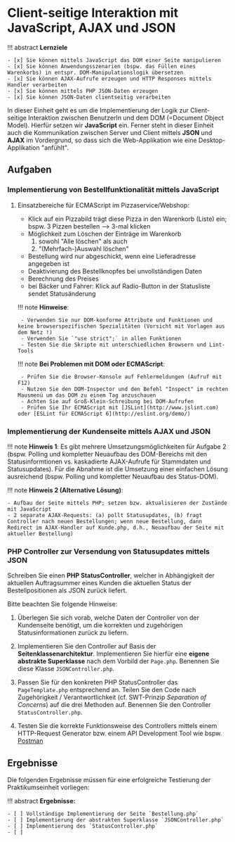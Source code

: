# Client-seitige Interaktion mit JavaScript, AJAX und JSON

!!! abstract
    **Lernziele**

    - [x] Sie können mittels JavaScript das DOM einer Seite manipulieren
    - [x] Sie können Anwendungsszenarien (bspw. das Füllen eines Warenkorbs) in entspr. DOM-Manipulationslogik übersetzen
    - [x] Sie können AJAX-Aufrufe erzeugen und HTTP Responses mittels Handler verarbeiten
    - [x] Sie können mittels PHP JSON-Daten erzeugen 
    - [x] Sie können JSON-Daten clientseitig verarbeiten 

In dieser Einheit geht es um die Implementierung der Logik zur Client-seitige Interaktion zwischen BenutzerIn und dem DOM (=Document Object Model). Hierfür setzen wir **JavaScript** ein. Ferner steht in dieser Einheit auch die Kommunikation zwischen Server und Client mittels **JSON** und **AJAX** im Vordergrund, so dass sich die Web-Applikation wie eine Desktop-Applikation "anfühlt". 


## Aufgaben

### Implementierung von Bestellfunktionalität mittels JavaScript

1. Einsatzbereiche für ECMAScript im Pizzaservice/Webshop:
    - Klick auf ein Pizzabild trägt diese Pizza in den Warenkorb (Liste) ein;  
        bspw. 3 Pizzen bestellen --> 3-mal klicken
    - Möglichkeit zum Löschen der Einträge im Warenkorb 
        1. sowohl "Alle löschen" als auch 
        2. "(Mehrfach-)Auswahl löschen"
    - Bestellung wird nur abgeschickt, wenn eine Lieferadresse angegeben ist
    - Deaktivierung des Bestellknopfes bei unvollständigen Daten
    - Berechnung des Preises
    - bei Bäcker und Fahrer: Klick auf Radio-Button in der Statusliste sendet Statusänderung

    !!! note
        **Hinweise**:

        - Verwenden Sie nur DOM-konforme Attribute und Funktionen und keine browserspezifischen Spezialitäten (Vorsicht mit Vorlagen aus dem Netz !)
        - Verwenden Sie `"use strict";` in allen Funktionen
        - Testen Sie die Skripte mit unterschiedlichen Browsern und Lint-Tools

    !!! note
        **Bei Problemen mit DOM oder ECMAScript**:
        
        - Prüfen Sie die Browser-Konsole auf Fehlermeldungen (Aufruf mit F12)
        - Nutzen Sie den DOM-Inspector und den Befehl "Inspect" im rechten   Mausmenü um das DOM zu einem Tag anzuschauen
        - Achten Sie auf Groß-Klein-Schreibung bei DOM-Aufrufen
        - Prüfen Sie Ihr ECMAScript mit [JSLint](http://www.jslint.com) oder [ESLint für ECMAScript 6](http://eslint.org/demo/)

### Implementierung der Kundenseite mittels AJAX und JSON

!!! note
    **Hinweis 1**:
    Es gibt mehrere Umsetzungsmöglichkeiten für Aufgabe 2 (bspw. Polling und kompletter Neuaufbau des DOM-Bereichs mit den Statusinformtionen vs. kaskadierte AJAX-Aufrufe für Stammdaten und Statusupdates). Für die Abnahme ist die Umsetzung einer einfachen Lösung ausreichend (bspw. Polling und kompletter Neuaufbau des Status-DOM).

!!! note
    **Hinweis 2 (Alternative Lösung)**: 

    - Aufbau der Seite mittels PHP; setzen bzw. aktualisieren der Zustände mit JavaScript
    - 2 separate AJAX-Requests: (a) pollt Statusupdates, (b) fragt Controller nach neuen Bestellungen; wenn neue Bestellung, dann Redirect im AJAX-Handler auf Kunde.php, d.h., Neuaufbau der Seite mit aktueller Bestellung) 



### PHP Controller zur Versendung von Statusupdates mittels JSON

Schreiben Sie einen **PHP StatusController**, welcher in Abhängigkeit der aktuellen Auftragsummer eines Kunden die aktuellen Status der Bestellpositionen als JSON zurück liefert. 
   
Bitte beachten Sie folgende Hinweise:

1. Überlegen Sie sich vorab, welche Daten der Controller von der Kundenseite benötigt, um die korrekten und zugehörigen Statusinformationen zurück zu liefern.

2. Implementieren Sie den Controller auf Basis der **Seitenklassenarchitektur**. Implementieren Sie hierfür eine **eigene abstrakte Superklasse** nach dem Vorbild der `Page.php`. Benennen Sie diese Klasse `JSONController.php`.

3. Passen Sie für den konkreten PHP StatusController das `PageTemplate.php` entsprechend an. Teilen Sie den Code nach Zugehörigkeit / Verantwortlichkeit (cf. SWT-Prinzip *Separation of Concerns*) auf die drei Methoden auf. Benennen Sie den Controller `StatusController.php`.

4. Testen Sie die korrekte Funktionsweise des Controllers mittels einem HTTP-Request Generator bzw. einem API Development Tool wie bspw. [Postman](https://www.getpostman.com/)



## Ergebnisse

Die folgenden Ergebnisse müssen für eine erfolgreiche Testierung der Praktikumseinheit vorliegen:

!!! abstract
    __Ergebnisse:__

    - [ ] Vollständige Implementierung der Seite `Bestellung.php`
    - [ ] Implementierung der abstrakten Superklasse `JSONController.php`
    - [ ] Implementierung des `StatusController.php`
    - [ ] 